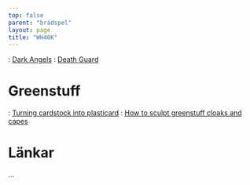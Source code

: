 ```yaml
---
top: false
parent: "brädspel"
layout: page
title: "WH40K"
---
```


: [Dark Angels](https://wahapedia.ru/wh40k9ed/factions/space-marines/dark-angels)
: [Death Guard](https://wahapedia.ru/wh40k9ed/factions/death-guard/)

# Greenstuff

: [Turning cardstock into plasticard](https://fromthewarp.blogspot.com/2011/06/turning-cardstock-into-plasticard.html)
: [How to sculpt greenstuff cloaks and capes](https://fromthewarp.blogspot.com/2012/06/how-to-sculpt-greenstuff-cloaks-and.html?m=1)

# Länkar

...
